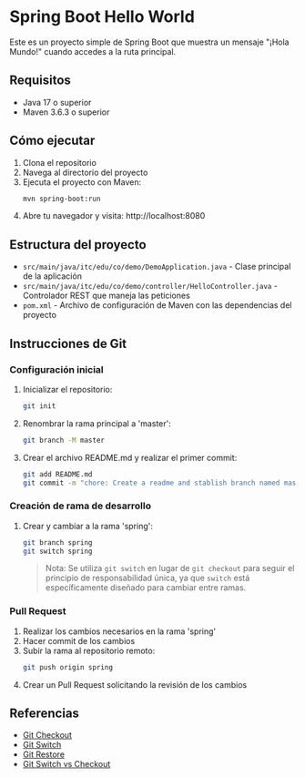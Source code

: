 # Spring Boot Hello World

Este es un proyecto simple de Spring Boot que muestra un mensaje "¡Hola Mundo!" cuando accedes a la ruta principal.

## Requisitos

- Java 17 o superior
- Maven 3.6.3 o superior

## Cómo ejecutar

1. Clona el repositorio
2. Navega al directorio del proyecto
3. Ejecuta el proyecto con Maven:
   ```bash
   mvn spring-boot:run
   ```
4. Abre tu navegador y visita: http://localhost:8080

## Estructura del proyecto

- `src/main/java/itc/edu/co/demo/DemoApplication.java` - Clase principal de la aplicación
- `src/main/java/itc/edu/co/demo/controller/HelloController.java` - Controlador REST que maneja las peticiones
- `pom.xml` - Archivo de configuración de Maven con las dependencias del proyecto

## Instrucciones de Git

### Configuración inicial

1. Inicializar el repositorio:
   ```bash
   git init
   ```

2. Renombrar la rama principal a 'master':
   ```bash
   git branch -M master
   ```

3. Crear el archivo README.md y realizar el primer commit:
   ```bash
   git add README.md
   git commit -m "chore: Create a readme and stablish branch named master"
   ```

### Creación de rama de desarrollo

1. Crear y cambiar a la rama 'spring':
   ```bash
   git branch spring
   git switch spring
   ```

   > Nota: Se utiliza `git switch` en lugar de `git checkout` para seguir el principio de responsabilidad única, ya que `switch` está específicamente diseñado para cambiar entre ramas.

### Pull Request

1. Realizar los cambios necesarios en la rama 'spring'
2. Hacer commit de los cambios
3. Subir la rama al repositorio remoto:
   ```bash
   git push origin spring
   ```
4. Crear un Pull Request solicitando la revisión de los cambios

## Referencias

- [Git Checkout](https://git-scm.com/docs/git-checkout) 
- [Git Switch ](https://git-scm.com/docs/git-switch)
- [Git Restore](https://git-scm.com/docs/git-restore)
- [Git Switch vs Checkout](https://linuxhandbook.com/git-switch-checkout/)
